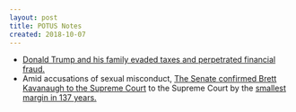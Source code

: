 ```yaml
---
layout: post
title: POTUS Notes
created: 2018-10-07
---
```


- [Donald Trump and his family evaded taxes and perpetrated financial fraud.](https://www.nytimes.com/interactive/2018/10/02/us/politics/donald-trump-tax-schemes-fred-trump.html)
- Amid accusations of sexual misconduct, [The Senate confirmed Brett Kavanaugh to the Supreme Court](https://www.npr.org/2018/10/07/654893306/a-quick-look-at-brett-kavanaugh-the-new-supreme-court-justice) to the Supreme Court by the [smallest margin in 137 years.](https://www.cbsnews.com/news/brett-kavanaugh-confirmed-to-supreme-court-by-smallest-margin-in-modern-history/)
